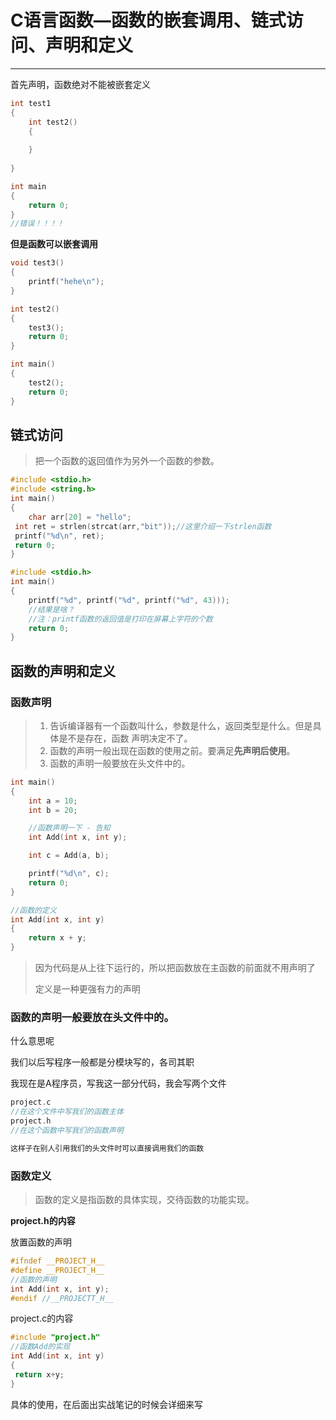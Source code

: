 # C语言函数—函数的嵌套调用、链式访问、声明和定义

---

首先声明，函数绝对不能被嵌套定义

```c
int test1
{
    int test2()
    {
        
    } 
    
}

int main
{
    return 0;
}
//错误！！！！
```

**但是函数可以嵌套调用**

```c
void test3()
{
	printf("hehe\n");
}

int test2()
{
	test3();
	return 0;
}

int main()
{
	test2();
	return 0;
}
```

## 链式访问

> 把一个函数的返回值作为另外一个函数的参数。

```c
#include <stdio.h>
#include <string.h>
int main()
{
    char arr[20] = "hello";
 int ret = strlen(strcat(arr,"bit"));//这里介绍一下strlen函数
 printf("%d\n", ret);
 return 0;
}

#include <stdio.h>
int main()
{
    printf("%d", printf("%d", printf("%d", 43)));
    //结果是啥？
    //注：printf函数的返回值是打印在屏幕上字符的个数
    return 0;
}
```



## 函数的声明和定义

### 函数声明

> 1. 告诉编译器有一个函数叫什么，参数是什么，返回类型是什么。但是具体是不是存在，函数 声明决定不了。
> 2. 函数的声明一般出现在函数的使用之前。要满足**先声明后使用**。
> 3.  函数的声明一般要放在头文件中的。

```c
int main()
{
	int a = 10;
	int b = 20;

	//函数声明一下 - 告知
	int Add(int x, int y);

	int c = Add(a, b);

	printf("%d\n", c);
	return 0;
}

//函数的定义
int Add(int x, int y)
{
	return x + y;
}
```



> 因为代码是从上往下运行的，所以把函数放在主函数的前面就不用声明了
>
> 定义是一种更强有力的声明



### 函数的声明一般要放在头文件中的。

什么意思呢

我们以后写程序一般都是分模块写的，各司其职

我现在是A程序员，写我这一部分代码，我会写两个文件

```c
project.c
//在这个文件中写我们的函数主体
project.h
//在这个函数中写我们的函数声明

这样子在别人引用我们的头文件时可以直接调用我们的函数
```



###  函数定义

> 函数的定义是指函数的具体实现，交待函数的功能实现。

**project.h的内容**

放置函数的声明

```c
#ifndef __PROJECT_H__
#define __PROJECT_H__
//函数的声明
int Add(int x, int y);
#endif //__PROJECTT_H__
```

project.c的内容

```c
#include "project.h"
//函数Add的实现
int Add(int x, int y)
{
 return x+y;
}

```



具体的使用，在后面出实战笔记的时候会详细来写